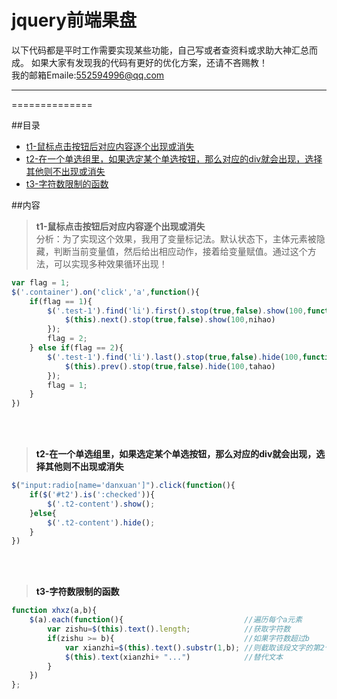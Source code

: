 jquery前端果盘
==============
以下代码都是平时工作需要实现某些功能，自己写或者查资料或求助大神汇总而成。
如果大家有发现我的代码有更好的优化方案，还请不吝赐教！<br>我的邮箱Emaile:552594996@qq.com
****
==============

##目录
* [t1-鼠标点击按钮后对应内容逐个出现或消失](#t1)
* [t2-在一个单选组里，如果选定某个单选按钮，那么对应的div就会出现，选择其他则不出现或消失](#t2)
* [t3-字符数限制的函数](#t3)

##内容
><b id="t1">t1-鼠标点击按钮后对应内容逐个出现或消失</b><br>
分析：为了实现这个效果，我用了变量标记法。默认状态下，主体元素被隐藏，判断当前变量值，然后给出相应动作，接着给变量赋值。通过这个方法，可以实现多种效果循环出现！

```javascript
var flag = 1;
$('.container').on('click','a',function(){
    if(flag == 1){
        $('.test-1').find('li').first().stop(true,false).show(100,function nihao(){
            $(this).next().stop(true,false).show(100,nihao)
        });
        flag = 2;
    } else if(flag == 2){
        $('.test-1').find('li').last().stop(true,false).hide(100,function tahao(){
            $(this).prev().stop(true,false).hide(100,tahao)
        });
        flag = 1;
    }
})
```
<br><br>
><a name="t2"/> **t2-在一个单选组里，如果选定某个单选按钮，那么对应的div就会出现，选择其他则不出现或消失**

```javascript
$("input:radio[name='danxuan']").click(function(){
    if($('#t2').is(':checked')){
        $('.t2-content').show();
    }else{
        $('.t2-content').hide();
    }
})
```
<br><br>
><a name="t3"/> **t3-字符数限制的函数**

```javascript
function xhxz(a,b){
    $(a).each(function(){                           //遍历每个a元素
        var zishu=$(this).text().length;            //获取字符数
        if(zishu >= b){                             //如果字符数超过b
            var xianzhi=$(this).text().substr(1,b); //则截取该段文字的第2个字到第b个字（包含边界）之间的文本
            $(this).text(xianzhi+ "...")            //替代文本
        }
    })
};
```
